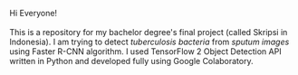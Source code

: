 Hi Everyone!<br><br>
This is a repository for my bachelor degree's final project (called Skripsi in Indonesia).
I am trying to detect *tuberculosis bacteria* from *sputum images* using Faster R-CNN algorithm.
I used TensorFlow 2 Object Detection API written in Python and developed fully using Google Colaboratory.
